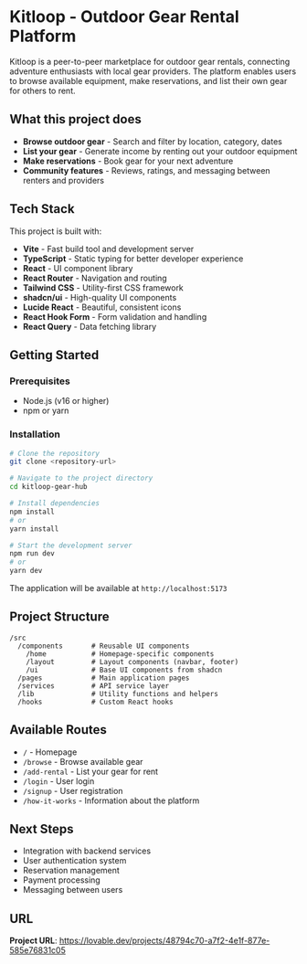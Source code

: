 
# Kitloop - Outdoor Gear Rental Platform

Kitloop is a peer-to-peer marketplace for outdoor gear rentals, connecting adventure enthusiasts with local gear providers. The platform enables users to browse available equipment, make reservations, and list their own gear for others to rent.

## What this project does

- **Browse outdoor gear** - Search and filter by location, category, dates
- **List your gear** - Generate income by renting out your outdoor equipment
- **Make reservations** - Book gear for your next adventure
- **Community features** - Reviews, ratings, and messaging between renters and providers

## Tech Stack

This project is built with:

- **Vite** - Fast build tool and development server
- **TypeScript** - Static typing for better developer experience
- **React** - UI component library
- **React Router** - Navigation and routing
- **Tailwind CSS** - Utility-first CSS framework
- **shadcn/ui** - High-quality UI components
- **Lucide React** - Beautiful, consistent icons
- **React Hook Form** - Form validation and handling
- **React Query** - Data fetching library

## Getting Started

### Prerequisites

- Node.js (v16 or higher)
- npm or yarn

### Installation

```bash
# Clone the repository
git clone <repository-url>

# Navigate to the project directory
cd kitloop-gear-hub

# Install dependencies
npm install
# or
yarn install

# Start the development server
npm run dev
# or
yarn dev
```

The application will be available at `http://localhost:5173`

## Project Structure

```
/src
  /components       # Reusable UI components
    /home           # Homepage-specific components
    /layout         # Layout components (navbar, footer)
    /ui             # Base UI components from shadcn
  /pages            # Main application pages
  /services         # API service layer
  /lib              # Utility functions and helpers
  /hooks            # Custom React hooks
```

## Available Routes

- `/` - Homepage
- `/browse` - Browse available gear
- `/add-rental` - List your gear for rent
- `/login` - User login
- `/signup` - User registration
- `/how-it-works` - Information about the platform

## Next Steps

- Integration with backend services
- User authentication system
- Reservation management
- Payment processing
- Messaging between users

## URL

**Project URL**: https://lovable.dev/projects/48794c70-a7f2-4e1f-877e-585e76831c05
